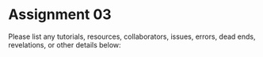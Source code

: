 # Assignment 03

Please list any tutorials, resources, collaborators, issues, errors, dead
ends, revelations, or other details below:

